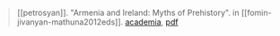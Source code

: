 > [[petrosyan]]. "Armenia and Ireland: Myths of Prehistory". in [[fomin-jivanyan-mathuna2012eds]]. [academia](https://www.academia.edu/2940334/Armenia-and-Ireland-Myths-of-Prehistory), [pdf](a/a-petrosyan2012.pdf)